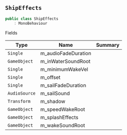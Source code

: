 ## `ShipEffects`

```csharp
public class ShipEffects
    : MonoBehaviour

```

Fields

| Type | Name | Summary | 
| --- | --- | --- | 
| `Single` | m_audioFadeDuration |  | 
| `GameObject` | m_inWaterSoundRoot |  | 
| `Single` | m_minimumWakeVel |  | 
| `Single` | m_offset |  | 
| `Single` | m_sailFadeDuration |  | 
| `AudioSource` | m_sailSound |  | 
| `Transform` | m_shadow |  | 
| `GameObject` | m_speedWakeRoot |  | 
| `GameObject` | m_splashEffects |  | 
| `GameObject` | m_wakeSoundRoot |  | 


